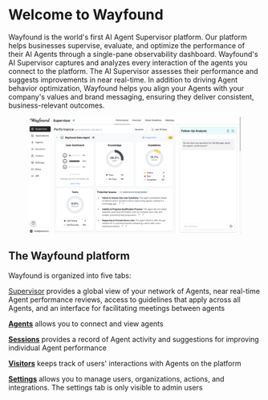 # Welcome to Wayfound

Wayfound is the world's first AI Agent Supervisor platform. Our platform helps businesses supervise, evaluate, and optimize the performance of their AI Agents through a single-pane observability dashboard. Wayfound's AI Supervisor captures and analyzes every interaction of the agents you connect to the platform. The AI Supervisor assesses their performance and suggests improvements in near real-time. In addition to driving Agent behavior optimization, Wayfound helps you align your Agents with your company's values and brand messaging, ensuring they deliver consistent, business-relevant outcomes.

<figure><img src=".gitbook/assets/Untitled (1) (1) (1) (1) (1) (1).png" alt="" width="563"><figcaption></figcaption></figure>



## The Wayfound platform

Wayfound is organized into five tabs:

[Supervisor](broken-reference) provides a global view of your network of Agents, near real-time Agent performance reviews, access to guidelines that apply across all Agents, and an interface for facilitating meetings between agents&#x20;

[**Agents**](broken-reference) allows you to connect and view agents

[**Sessions**](broken-reference) provides a record of Agent activity and suggestions for improving individual Agent performance

[**Visitors**](visitors.md) keeps track of users' interactions with Agents on the platform

[**Settings**](broken-reference) allows you to manage users, organizations, actions, and integrations. The settings tab is only visible to admin users
